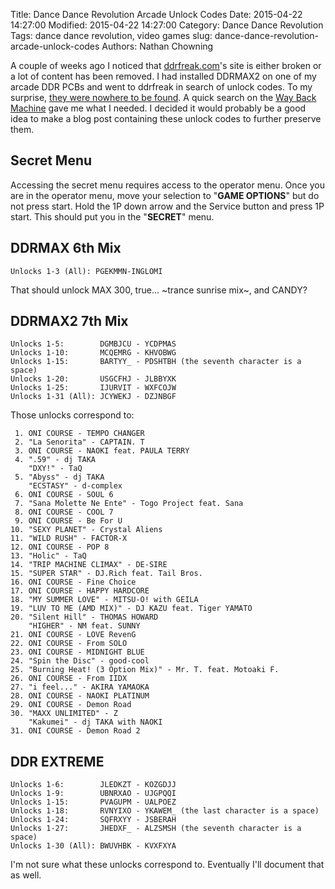 Title: Dance Dance Revolution Arcade Unlock Codes
Date: 2015-04-22 14:27:00
Modified: 2015-04-22 14:27:00
Category: Dance Dance Revolution
Tags: dance dance revolution, video games
slug: dance-dance-revolution-arcade-unlock-codes
Authors: Nathan Chowning

A couple of weeks ago I noticed that [ddrfreak.com](http://ddrfreak.com)'s site is either broken or a lot of content has been removed. I had installed DDRMAX2 on one of my arcade DDR PCBs and went to ddrfreak in search of unlock codes. To my surprise, [they were nowhere to be found](http://ddrfreak.com/versions/listver.php). A quick search on the [Way Back Machine](https://web.archive.org/web/) gave me what I needed. I decided it would probably be a good idea to make a blog post containing these unlock codes to further preserve them.

## Secret Menu
Accessing the secret menu requires access to the operator menu. Once you are in the operator menu, move your selection to "**GAME OPTIONS**" but do not press start. Hold the 1P down arrow and the Service button and press 1P start. This should put you in the "**SECRET**" menu.

## DDRMAX 6th Mix
```
Unlocks 1-3 (All): PGEKMMN-INGLOMI
```

That should unlock MAX 300, true... ~trance sunrise mix~, and CANDY?

## DDRMAX2 7th Mix
```
Unlocks 1-5:        DGMBJCU - YCDPMAS
Unlocks 1-10:       MCQEMRG - KHVOBWG
Unlocks 1-15:       BARTYY_ - PDSHTBH (the seventh character is a space)
Unlocks 1-20:       USGCFHJ - JLBBYXK
Unlocks 1-25:       IJURVIT - WXFCOJW
Unlocks 1-31 (All): JCYWEKJ - DZJNBGF
```

Those unlocks correspond to:
```
 1. ONI COURSE - TEMPO CHANGER
 2. "La Senorita" - CAPTAIN. T
 3. ONI COURSE - NAOKI feat. PAULA TERRY
 4. ".59" - dj TAKA
    "DXY!" - TaQ
 5. "Abyss" - dj TAKA
    "ECSTASY" - d-complex
 6. ONI COURSE - SOUL 6
 7. "Sana Molette Ne Ente" - Togo Project feat. Sana
 8. ONI COURSE - COOL 7
 9. ONI COURSE - Be For U
10. "SEXY PLANET" - Crystal Aliens
11. "WILD RUSH" - FACTOR-X
12. ONI COURSE - POP 8
13. "Holic" - TaQ
14. "TRIP MACHINE CLIMAX" - DE-SIRE
15. "SUPER STAR" - DJ.Rich feat. Tail Bros.
16. ONI COURSE - Fine Choice
17. ONI COURSE - HAPPY HARDCORE
18. "MY SUMMER LOVE" - MITSU-O! with GEILA
19. "LUV TO ME (AMD MIX)" - DJ KAZU feat. Tiger YAMATO
20. "Silent Hill" - THOMAS HOWARD
    "HIGHER" - NM feat. SUNNY
21. ONI COURSE - LOVE RevenG
22. ONI COURSE - From SOLO
23. ONI COURSE - MIDNIGHT BLUE
24. "Spin the Disc" - good-cool
25. "Burning Heat! (3 Option Mix)" - Mr. T. feat. Motoaki F.
26. ONI COURSE - From IIDX
27. "i feel..." - AKIRA YAMAOKA
28. ONI COURSE - NAOKI PLATINUM
29. ONI COURSE - Demon Road
30. "MAXX UNLIMITED" - Z
    "Kakumei" - dj TAKA with NAOKI
31. ONI COURSE - Demon Road 2
```

## DDR EXTREME
```
Unlocks 1-6:        JLEDKZT - KOZGDJJ
Unlocks 1-9:        UBNRXAO - UJGPQQI
Unlocks 1-15:       PVAGUPM - UALPOEZ
Unlocks 1-18:       RVNYIXO - YKAWEM_ (the last character is a space)
Unlocks 1-24:       SQFRXYY - JSBERAH
Unlocks 1-27:       JHEDXF_ - ALZSMSH (the seventh character is a space)
Unlocks 1-30 (All): BWUVHBK - KVXFXYA
```

I'm not sure what these unlocks correspond to. Eventually I'll document that as well.
